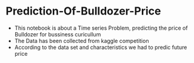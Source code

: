 # Prediction-Of-Bulldozer-Price

* This notebook is about a Time series Problem, predicting the price of Bulldozer for bussiness curicullum
* The Data has been collected from kaggle competition
* According to the data set and characteristics we had to predic future price
